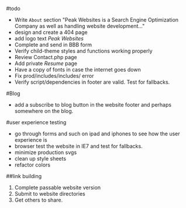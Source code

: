 #todo
- Write `About` section "Peak Websites is a Search Engine Optimization Company as well as handling website development..."
- design and create a 404 page
- add logo text *Peak Websites*
- Complete and send in BBB form
- Verify child-theme styles and functions working properly
- Review Contact.php page
- Add private *Resume* page
- Have a copy of fonts in case the internet goes down
- Fix prod/includes/includes/ error
- Verify script/dependencies in footer are valid. Test for fallbacks.

#Blog
- add a subscribe to blog button in the website footer and perhaps somewhere on the blog.

#user experience testing
* go through forms and such on ipad and iphones to see how the user experience is
* browser test the website in IE7 and test for fallbacks.
* minimize production svgs
* clean up style sheets
* refactor colors

##link building
1. Complete passable website version
2. Submit to website directories
3. Get others to share.
